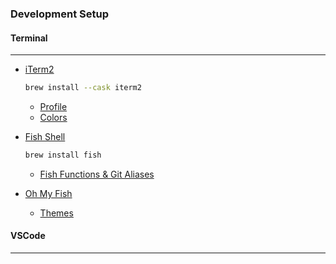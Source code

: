 ### Development Setup


#### Terminal
---

- [iTerm2](https://iterm2.com/?target=_blank)
	```bash
	brew install --cask iterm2
	```
    
    - [Profile](./iTerm2/profile.json)
    - [Colors](./iTerm2/colors.itermcolors)


- [Fish Shell](https://fishshell.com/?target=_blank)
	```bash
	brew install fish
	```
    - [Fish Functions & Git Aliases](./fish/)

- [Oh My Fish](https://github.com/oh-my-fish/oh-my-fish?target=_blank)

	- [Themes](https://github.com/oh-my-fish/oh-my-fish/blob/master/docs/Themes.md) 


#### VSCode
---

